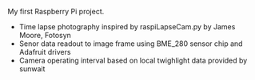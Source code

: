 My first Raspberry Pi project.

- Time lapse photography inspired by raspiLapseCam.py by James Moore, Fotosyn
- Senor data readout to image frame using BME_280 sensor chip and Adafruit drivers
- Camera operating interval based on local twighlight data provided by sunwait